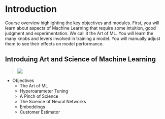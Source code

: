 # Introduction

Course overview highlighting the key objectives and modules. First, you will learn about aspects of Machine Learning that require some intuition, good judgment and experimentation. We call it the Art of ML. You will learn the many knobs and levers involved in training a model. You will manually adjust them to see their effects on model performance.

## Introduing Art and Science of Machine Learning

> [![](https://img.youtube.com/vi/DpAMJHAkF2M/0.jpg)](https://youtu.be/DpAMJHAkF2M)

* Objectives
    * The Art of ML
    * Hyperoarameter Tuning
    * A Pinch of Science
    * The Science of Neural Networks
    * Embeddings
    * Customer Estimator